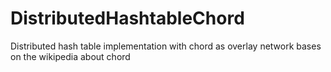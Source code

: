 # DistributedHashtableChord
Distributed hash table implementation with chord as overlay network bases on the wikipedia about chord

